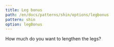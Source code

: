 ```yaml
---
title: Leg bonus
path: /en/docs/patterns/shin/options/legbonus
pattern: shin
option: legBonus
---
```


How much do you want to lengthen the legs?
